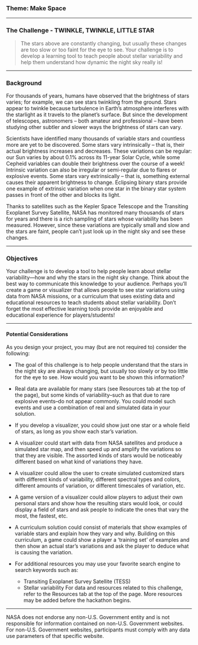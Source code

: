 ### Theme: Make Space
---
### The Challenge - TWINKLE, TWINKLE, LITTLE STAR

> The stars above are constantly changing, but usually these changes are too slow or too faint for the eye to see. Your challenge is to develop a learning tool to teach people about stellar variability and help them understand how dynamic the night sky really is!

---

### Background
For thousands of years, humans have observed that the brightness of stars varies; for example, we can see stars twinkling from the ground. Stars appear to twinkle because turbulence in Earth’s atmosphere interferes with the starlight as it travels to the planet’s surface. But since the development of telescopes, astronomers – both amateur and professional – have been studying other subtler and slower ways the brightness of stars can vary. 

Scientists have identified many thousands of variable stars and countless more are yet to be discovered. Some stars vary intrinsically – that is, their actual brightness increases and decreases. These variations can be regular: our Sun varies by about 0.1% across its 11-year Solar Cycle, while some Cepheid variables can double their brightness over the course of a week! Intrinsic variation can also be irregular or semi-regular due to flares or explosive events. Some stars vary extrinsically – that is, something external causes their apparent brightness to change. Eclipsing binary stars provide one example of extrinsic variation when one star in the binary star system passes in front of the other and blocks its light.

Thanks to satellites such as the Kepler Space Telescope and the Transiting Exoplanet Survey Satellite, NASA has monitored many thousands of stars for years and there is a rich sampling of stars whose variability has been measured. However, since these variations are typically small and slow and the stars are faint, people can’t just look up in the night sky and see these changes.

---

### Objectives
Your challenge is to develop a tool to help people learn about stellar variability—how and why the stars in the night sky change.  Think about the best way to communicate this knowledge to your audience. Perhaps you’ll create a game or visualizer that allows people to see star variations using data from NASA missions, or a curriculum that uses existing data and educational resources to teach students about stellar variability. Don’t forget the most effective learning tools provide an enjoyable and educational experience for players/students!

---

#### Potential Considerations
As you design your project, you may (but are not required to) consider the following:

- The goal of this challenge is to help people understand that the stars in the night sky are always changing, but usually too slowly or by too little for the eye to see. How would you want to be shown this information?
- Real data are available for many stars (see Resources tab at the top of the page), but some kinds of variability–such as that due to rare explosive events–do not appear commonly.  You could model such events and use a combination of real and simulated data in your solution.
- If you develop a visualizer, you could show just one star or a whole field of stars, as long as you show each star’s variation.
- A visualizer could start with data from NASA satellites and produce a simulated star map, and then speed up and amplify the variations so that they are visible. The assorted kinds of stars would be noticeably different based on what kind of variations they have.
- A visualizer could allow the user to create simulated customized stars with different kinds of variability, different spectral types and colors, different amounts of variation, or different timescales of variation, etc. 

- A game version of a visualizer could allow players to adjust their own personal stars and show how the resulting stars would look, or could display a field of stars and ask people to indicate the ones that vary the most, the fastest, etc.
- A curriculum solution could consist of materials that show examples of variable stars and explain how they vary and why.  Building on this curriculum, a game could show a player a ‘training set’ of examples and then show an actual star’s variations and ask the player to deduce what is causing the variation. 
- For additional resources you may use your favorite search engine to search keywords such as:
    - Transiting Exoplanet Survey Satellite (TESS)
    - Stellar variability
For data and resources related to this challenge, refer to the Resources tab at the top of the page. More resources may be added before the hackathon begins.

---

NASA does not endorse any non-U.S. Government entity and is not responsible for information contained on non-U.S. Government websites. For non-U.S. Government websites, participants must comply with any data use parameters of that specific website.
